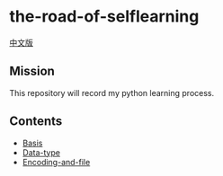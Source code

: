 # the-road-of-selflearning
[中文版](https://github.com/gtdong/the-road-of-selflearning/blob/master/README_CN.md)
## Mission
This repository will record my python learning process.
## Contents
* [Basis](https://github.com/gtdong/the-road-of-selflearning/tree/master/basis)
* [Data-type](https://github.com/gtdong/the-road-of-selflearning/tree/master/data-type)
* [Encoding-and-file](https://github.com/gtdong/the-road-of-selflearning/tree/master/encoding-and-flie_operation)
